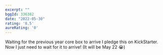 ```yaml
---
excerpt: ""
bggId: 336382
date: "2022-05-30"
rating: '8.5'
aureRating: '0'
---
```


Waiting for the previous year core box to arrive I pledge this on KickStarter. Now I just need to wait for it to arrive! (It will be May 22 😭)